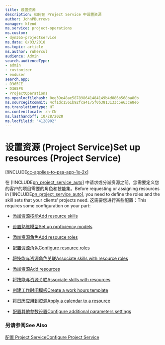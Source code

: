 ```yaml
---
title: 设置资源
description: 如何在 Project Service 中设置资源
author: JohnPBurrows
manager: kfend
ms.service: project-operations
ms.custom:
- dyn365-projectservice
ms.date: 8/03/2018
ms.topic: article
ms.author: ruhercul
audience: Admin
search.audienceType:
- admin
- customizer
- enduser
search.app:
- D365CE
- D365PS
- ProjectOperations
ms.openlocfilehash: 0ee39e48ae587898641484149b4d886b568ba80b
ms.sourcegitcommit: 4cf1dc1561b92fca4175f0b3813133c5e63ce8e6
ms.translationtype: HT
ms.contentlocale: zh-CN
ms.lasthandoff: 10/28/2020
ms.locfileid: "4128902"
---
```

# <a name="set-up-resources-project-service"></a><span data-ttu-id="06479-103">设置资源 (Project Service)</span><span class="sxs-lookup"><span data-stu-id="06479-103">Set up resources (Project Service)</span></span>

[!INCLUDE[cc-applies-to-psa-app-1x-2x](../includes/cc-applies-to-psa-app-1x-2x.md)]

<span data-ttu-id="06479-104">在 [!INCLUDE[pn_project_service_auto](../includes/pn-project-service-auto.md)] 中请求或分派资源之前，您需要定义您的客户的项目需要的角色和技能集。</span><span class="sxs-lookup"><span data-stu-id="06479-104">Before requesting or assigning resources in [!INCLUDE[pn_project_service_auto](../includes/pn-project-service-auto.md)], you need to define the roles and the skill sets that your clients’ projects need.</span></span> <span data-ttu-id="06479-105">这需要您进行某些配置：</span><span class="sxs-lookup"><span data-stu-id="06479-105">This requires some configuration on your part:</span></span>  
  
-   [<span data-ttu-id="06479-106">添加资源技能</span><span class="sxs-lookup"><span data-stu-id="06479-106">Add resource skills</span></span>](../psa/add-resource-skills.md)  
  
-   [<span data-ttu-id="06479-107">设置熟练模型</span><span class="sxs-lookup"><span data-stu-id="06479-107">Set up proficiency models</span></span>](../psa/set-up-proficiency-models.md)  
  
-   [<span data-ttu-id="06479-108">添加资源角色</span><span class="sxs-lookup"><span data-stu-id="06479-108">Add resource roles</span></span>](../psa/add-resource-roles.md)  
  
-   [<span data-ttu-id="06479-109">配置资源角色</span><span class="sxs-lookup"><span data-stu-id="06479-109">Configure resource roles</span></span>](../psa/configure-resource-roles.md)  
  
-   [<span data-ttu-id="06479-110">将技能与资源角色关联</span><span class="sxs-lookup"><span data-stu-id="06479-110">Associate skills with resource roles</span></span>](../psa/associate-skills-with-resource-roles.md)  
  
-   [<span data-ttu-id="06479-111">添加资源</span><span class="sxs-lookup"><span data-stu-id="06479-111">Add resources</span></span>](../psa/add-resources.md)  
  
-   [<span data-ttu-id="06479-112">将技能与资源关联</span><span class="sxs-lookup"><span data-stu-id="06479-112">Associate skills with resources</span></span>](../psa/associate-skills-with-resources.md)  
  
-   [<span data-ttu-id="06479-113">创建工作时间模板</span><span class="sxs-lookup"><span data-stu-id="06479-113">Create a work hours template</span></span>](../psa/create-work-hours-template.md)  
  
-   [<span data-ttu-id="06479-114">将日历应用到资源</span><span class="sxs-lookup"><span data-stu-id="06479-114">Apply a calendar to a resource</span></span>](../psa/apply-calendar-resource.md)  
  
-   [<span data-ttu-id="06479-115">配置其他参数设置</span><span class="sxs-lookup"><span data-stu-id="06479-115">Configure additional parameters settings</span></span>](../psa/configure-additional-parameters-settings.md)  
  
### <a name="see-also"></a><span data-ttu-id="06479-116">另请参阅</span><span class="sxs-lookup"><span data-stu-id="06479-116">See Also</span></span>  
 [<span data-ttu-id="06479-117">配置 Project Service</span><span class="sxs-lookup"><span data-stu-id="06479-117">Configure Project Service</span></span>](../psa/configure.md)
